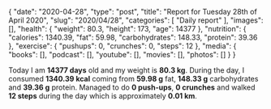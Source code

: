 {
    "date": "2020-04-28",
    "type": "post",
    "title": "Report for Tuesday 28th of April 2020",
    "slug": "2020\/04\/28",
    "categories": [
        "Daily report"
    ],
    "images": [],
    "health": {
        "weight": 80.3,
        "height": 173,
        "age": 14377
    },
    "nutrition": {
        "calories": 1340.39,
        "fat": 59.98,
        "carbohydrates": 148.33,
        "protein": 39.36
    },
    "exercise": {
        "pushups": 0,
        "crunches": 0,
        "steps": 12
    },
    "media": {
        "books": [],
        "podcast": [],
        "youtube": [],
        "movies": [],
        "photos": []
    }
}

Today I am <strong>14377 days</strong> old and my weight is <strong>80.3 kg</strong>. During the day, I consumed <strong>1340.39 kcal</strong> coming from <strong>59.98 g</strong> fat, <strong>148.33 g</strong> carbohydrates and <strong>39.36 g</strong> protein. Managed to do <strong>0 push-ups</strong>, <strong>0 crunches</strong> and walked <strong>12 steps</strong> during the day which is approximately <strong>0.01 km</strong>.